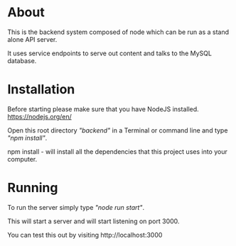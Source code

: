 # About

This is the backend system composed of node which can be run as a stand alone API server.

It uses service endpoints to serve out content and talks to the MySQL database.

# Installation

Before starting please make sure that you have NodeJS installed.
https://nodejs.org/en/

Open this root directory *"backend"* in a Terminal or command line and type *"npm install"*.

npm install - will install all the dependencies that this project uses into your computer.

# Running

To run the server simply type *"node run start"*.

This will start a server and will start listening on port 3000.

You can test this out by visiting http://localhost:3000

